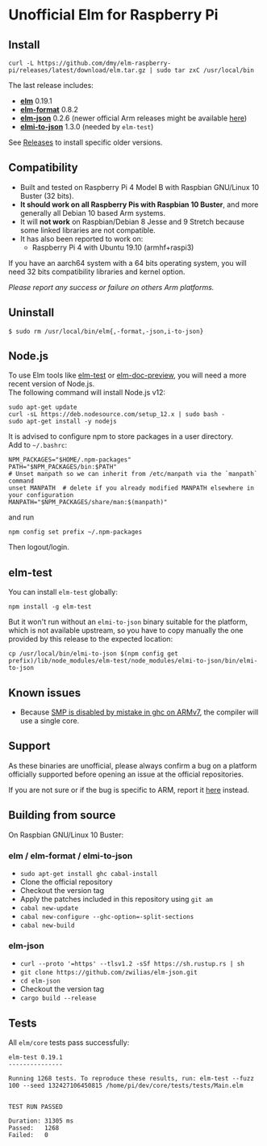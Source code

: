# Unofficial Elm for Raspberry Pi

## Install
```
curl -L https://github.com/dmy/elm-raspberry-pi/releases/latest/download/elm.tar.gz | sudo tar zxC /usr/local/bin
```
The last release includes:
* [**elm**](https://github.com/elm/compiler) 0.19.1
* [**elm-format**](https://github.com/avh4/elm-format) 0.8.2
* [**elm-json**](https://github.com/zwilias/elm-json) 0.2.6 (newer official Arm releases might be available [here](https://github.com/zwilias/elm-json/releases))
* [**elmi-to-json**](https://github.com/stoeffel/elmi-to-json) 1.3.0 (needed by `elm-test`)

See [Releases](https://github.com/dmy/elm-raspberry-pi/releases/) to install
specific older versions.

## Compatibility 
* Built and tested on Raspberry Pi 4 Model B with Raspbian GNU/Linux 10 Buster (32 bits).
* **It should work on all Raspberry Pis with Raspbian 10 Buster**, and more generally all Debian 10 based Arm systems.
* It will **not work** on Raspbian/Debian 8 Jesse and 9 Stretch because some linked libraries are not compatible.
* It has also been reported to work on:
    - Raspberry Pi 4 with Ubuntu 19.10 (armhf+raspi3)

If you have an aarch64 system with a 64 bits operating system, you will need 32 bits compatibility libraries and kernel option.

*Please report any success or failure on others Arm platforms.*

## Uninstall
```
$ sudo rm /usr/local/bin/elm{,-format,-json,i-to-json}
```

## Node.js

To use Elm tools like [elm-test](https://www.npmjs.com/package/elm-test) or
[elm-doc-preview](https://www.npmjs.com/package/elm-doc-preview),
you will need a more recent version of Node.js.  
The following command will install Node.js v12:
```
sudo apt-get update
curl -sL https://deb.nodesource.com/setup_12.x | sudo bash -
sudo apt-get install -y nodejs
```
It is advised to configure npm to store packages in a user directory.  
Add to `~/.bashrc`:
```
NPM_PACKAGES="$HOME/.npm-packages"
PATH="$NPM_PACKAGES/bin:$PATH"
# Unset manpath so we can inherit from /etc/manpath via the `manpath` command
unset MANPATH  # delete if you already modified MANPATH elsewhere in your configuration
MANPATH="$NPM_PACKAGES/share/man:$(manpath)"
```
and run
```
npm config set prefix ~/.npm-packages
```
Then logout/login.

## elm-test
You can install `elm-test` globally:
```
npm install -g elm-test
```
But it won't run without an `elmi-to-json` binary suitable for the platform,
which is not available upstream, so you have to copy manually the one provided
by this release to the expected location:
```
cp /usr/local/bin/elmi-to-json $(npm config get prefix)/lib/node_modules/elm-test/node_modules/elmi-to-json/bin/elmi-to-json
```

## Known issues
* Because [SMP is disabled by mistake in ghc on ARMv7](https://gitlab.haskell.org/ghc/ghc/issues/13007),
the compiler will use a single core.

## Support
As these binaries are unofficial, please always confirm a bug on a platform
officially supported before opening an issue at the official repositories.

If you are not sure or if the bug is specific to ARM, report it
[here](https://github.com/dmy/elm-raspberry-pi/issues) instead.

## Building from source
On Raspbian GNU/Linux 10 Buster:

### elm / elm-format / elmi-to-json
- `sudo apt-get install ghc cabal-install`
- Clone the official repository
- Checkout the version tag
- Apply the patches included in this repository using `git am`
- `cabal new-update`
- `cabal new-configure --ghc-option=-split-sections`
- `cabal new-build`

### elm-json
- `curl --proto '=https' --tlsv1.2 -sSf https://sh.rustup.rs | sh`
- `git clone https://github.com/zwilias/elm-json.git`
- `cd elm-json`
- Checkout the version tag
- `cargo build --release`

## Tests
All `elm/core` tests pass successfully:
```
elm-test 0.19.1
---------------

Running 1268 tests. To reproduce these results, run: elm-test --fuzz 100 --seed 132427106450815 /home/pi/dev/core/tests/tests/Main.elm


TEST RUN PASSED

Duration: 31305 ms
Passed:   1268
Failed:   0
```
